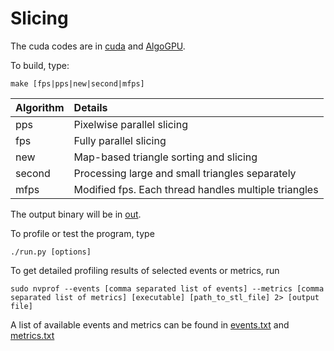 # Slicing

The cuda codes are in [cuda](./cuda/) and [AlgoGPU](./AlgoGPU/).

To build, type:

``make [fps|pps|new|second|mfps]``

| Algorithm |      Details                                         |
|:----------|:-----------------------------------------------------|
| pps       | Pixelwise parallel slicing                           |
| fps       | Fully parallel slicing                               |
| new       | Map-based triangle sorting and slicing               |
| second    | Processing large and small triangles separately      |
| mfps      | Modified fps. Each thread handles multiple triangles |

The output binary will be in [out](./out/).

To profile or test the program, type

``./run.py [options]``

To get detailed profiling results of selected events or metrics, run

``sudo nvprof --events [comma separated list of events] --metrics [comma separated list of metrics] [executable] [path_to_stl_file] 2> [output file]``

A list of available events and metrics can be found in [events.txt](./performance/events.txt) and [metrics.txt](./performance/metrics.txt)
